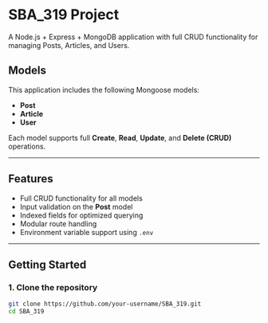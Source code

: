 # SBA_319 Project

A Node.js + Express + MongoDB application with full CRUD functionality for managing Posts, Articles, and Users.

## Models

This application includes the following Mongoose models:

- **Post**
- **Article**
- **User**

Each model supports full **Create**, **Read**, **Update**, and **Delete (CRUD)** operations.

---

## Features

- Full CRUD functionality for all models
- Input validation on the **Post** model
- Indexed fields for optimized querying
- Modular route handling
- Environment variable support using `.env`

---

## Getting Started

### 1. Clone the repository

```bash
git clone https://github.com/your-username/SBA_319.git
cd SBA_319
